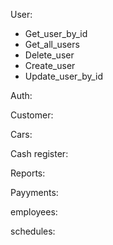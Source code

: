 User:

  * Get_user_by_id
  * Get_all_users
  * Delete_user
  * Create_user
  * Update_user_by_id

Auth:

Customer:

Cars:

Cash register:

Reports:

Payyments:

employees:

schedules:
